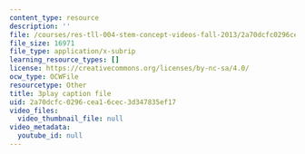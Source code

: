 ```yaml
---
content_type: resource
description: ''
file: /courses/res-tll-004-stem-concept-videos-fall-2013/2a70dcfc0296cea16cec3d347835ef17_lGaMKrtiTc8.srt
file_size: 16971
file_type: application/x-subrip
learning_resource_types: []
license: https://creativecommons.org/licenses/by-nc-sa/4.0/
ocw_type: OCWFile
resourcetype: Other
title: 3play caption file
uid: 2a70dcfc-0296-cea1-6cec-3d347835ef17
video_files:
  video_thumbnail_file: null
video_metadata:
  youtube_id: null
---
```

